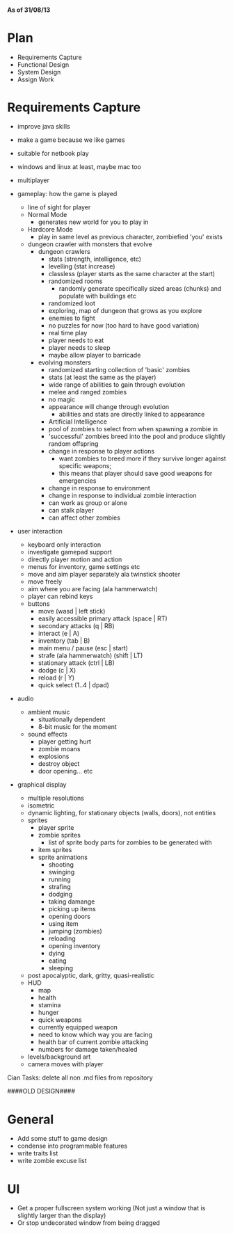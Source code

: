 #### As of 31/08/13 ####

Plan
====

 - Requirements Capture
 - Functional Design
 - System Design
 - Assign Work
 
Requirements Capture
====================

 - improve java skills
 - make a game because we like games

 - suitable for netbook play
 - windows and linux at least, maybe mac too
 - multiplayer

 - gameplay: how the game is played
    * line of sight for player
    * Normal Mode
        + generates new world for you to play in
    * Hardcore Mode
        + play in same level as previous character, zombiefied 'you' exists
    * dungeon crawler with monsters that evolve
        + dungeon crawlers
            + stats (strength, intelligence, etc)
            + levelling (stat increase)
            + classless (player starts as the same character at the start)
            + randomized rooms
                * randomly generate specifically sized areas (chunks) and populate with buildings etc
            + randomized loot
            + exploring, map of dungeon that grows as you explore
            + enemies to fight
            + no puzzles for now (too hard to have good variation)
            + real time play
            + player needs to eat
            + player needs to sleep
            + maybe allow player to barricade
        + evolving monsters
            + randomized starting collection of 'basic' zombies
            + stats (at least the same as the player)
            + wide range of abilities to gain through evolution
            + melee and ranged zombies
            + no magic
            + appearance will change through evolution
                * abilities and stats are directly linked to appearance
            + Artificial Intelligence
            + pool of zombies to select from when spawning a zombie in
            + 'successful' zombies breed into the pool and produce slightly random offspring
            + change in response to player actions
                * want zombies to breed more if they survive longer against specific weapons;
                * this means that player should save good weapons for emergencies
            + change in response to environment
            + change in response to individual zombie interaction
            + can work as group or alone
            + can stalk player
            + can affect other zombies

 - user interaction
    * keyboard only interaction
    * investigate gamepad support
    * directly player motion and action
    * menus for inventory, game settings etc
    * move and aim player separately ala twinstick shooter
    * move freely
    * aim where you are facing (ala hammerwatch)
    * player can rebind keys
    * buttons
        + move (wasd | left stick)
        + easily accessible primary attack (space | RT)
        + secondary attacks (q | RB)
        + interact (e | A)
        + inventory (tab | B)
        + main menu / pause (esc | start)
        + strafe (ala hammerwatch) (shift | LT)
        + stationary attack (ctrl | LB)
        + dodge (c | X)
        + reload (r | Y)
        + quick select (1..4 | dpad)
      
 - audio
    * ambient music
      + situationally dependent
      + 8-bit music for the moment
    * sound effects
      + player getting hurt
      + zombie moans
      + explosions
      + destroy object
      + door opening... etc
    
 - graphical display
    * multiple resolutions
    * isometric
    * dynamic lighting, for stationary objects (walls, doors), not entities
    * sprites
        + player sprite
        + zombie sprites
            + list of sprite body parts for zombies to be generated with
        + item sprites
        + sprite animations
            + shooting
            + swinging
            + running
            + strafing
            + dodging
            + taking damange
            + picking up items
            + opening doors
            + using item
            + jumping (zombies)
            + reloading 
            + opening inventory
            + dying
            + eating
            + sleeping
    * post apocalyptic, dark, gritty, quasi-realistic
    * HUD
      + map
      + health
      + stamina
      + hunger
      + quick weapons
      + currently equipped weapon
      + need to know which way you are facing
      + health bar of current zombie attacking
      + numbers for damage taken/healed
    * levels/background art
    * camera moves with player




Cian Tasks:
  delete all non .md files from repository

####OLD DESIGN####

General
=======

- Add some stuff to game design
- condense into programmable features
- write traits list
- write zombie excuse list


UI
==

- Get a proper fullscreen system working (Not just a window that is slightly larger than the display)
- Or stop undecorated window from being dragged
